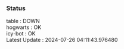 ### Status


table : DOWN  
hogwarts : OK  
icy-bot : OK  
Latest Update : 2024-07-26 04:11:43.976480
